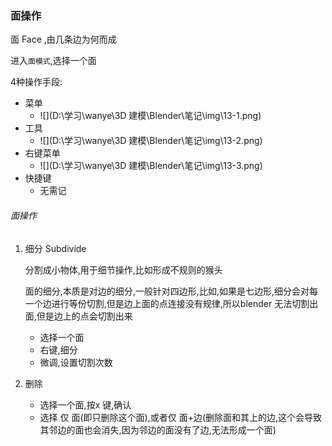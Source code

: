 ### 面操作

面 Face ,由几条边为何而成



进入`面模式`,选择一个面

4种操作手段:

- 菜单
  - ![](D:\学习\wanye\3D 建模\Blender\笔记\img\13-1.png)
- 工具
  - ![](D:\学习\wanye\3D 建模\Blender\笔记\img\13-2.png)
- 右键菜单
  - ![](D:\学习\wanye\3D 建模\Blender\笔记\img\13-3.png)
- 快捷键
  - 无需记







###### 面操作

1. 细分 Subdivide

   分割成小物体,用于细节操作,比如形成不规则的猴头

   面的细分,本质是对边的细分,一般针对四边形,比如,如果是七边形,细分会对每一个边进行等份切割,但是边上面的点连接没有规律,所以blender 无法切割出面,但是边上的点会切割出来

   - 选择一个面
   - 右键,细分
   - 微调,设置切割次数

2. 删除

   - 选择一个面,按x 键,确认
   - 选择 仅 面(即只删除这个面),或者仅 面+边(删除面和其上的边,这个会导致其邻边的面也会消失,因为邻边的面没有了边,无法形成一个面)